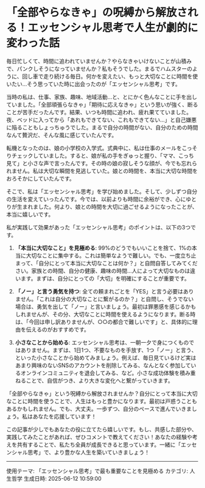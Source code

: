 # 「全部やらなきゃ」の呪縛から解放される！エッセンシャル思考で人生が劇的に変わった話

毎日忙しくて、時間に追われていませんか？やらなきゃいけないことが山積みで、パンクしそうになっていませんか？私もそうでした。まるでハムスターのように、回し車で走り続ける毎日。何かを変えたい、もっと大切なことに時間を使いたい…そう思っていた時に出会ったのが「エッセンシャル思考」です。

当時の私は、仕事、家族、趣味、地域活動…と、とにかく色んなことに手を出していました。「全部頑張らなきゃ」「期待に応えなきゃ」という思いが強く、断ることが苦手だったんです。結果、いつも時間に追われ、疲れ果てていました。夜、ベッドに入ってから「あれもできてない、これもできてない…」と自己嫌悪に陥ることもしょっちゅうでした。まるで自分の時間がない、自分のための時間なんて贅沢だ、そんな風に感じていたんです。

転機となったのは、娘の小学校の入学式。式典中に、私は仕事のメールをこっそりチェックしていました。すると、娘が私の手をぎゅっと握り、「ママ、こっち見て」と小さな声で言ったんです。その時の娘の寂しそうな顔が、今でも忘れられません。私は大切な瞬間を見逃していた。娘との時間を、本当に大切な時間をおろそかにしていたんです。

そこで、私は「エッセンシャル思考」を学び始めました。そして、少しずつ自分の生活を変えていったんです。今では、以前よりも時間に余裕ができ、心にゆとりが生まれました。何より、娘との時間を大切に過ごせるようになったことが、本当に嬉しいです。

私が実践して効果があった「エッセンシャル思考」のポイントは、以下の3つです。

1. **「本当に大切なこと」を見極める**: 99%のどうでもいいことを捨て、1%の本当に大切なことに集中する。これは簡単なようで難しい。でも、一度立ち止まって、「自分にとって本当に大切なことは何か？」と自問自答してみてください。家族との時間、自分の健康、趣味の時間…人によって大切なものは違います。まずは、自分にとっての「大切」を明確にすることが重要です。

2. **「ノー」と言う勇気を持つ**: 全ての頼まれごとを「YES」と言う必要はありません。「これは自分の大切なことに繋がるのか？」と自問し、そうでない場合は、勇気を出して「ノー」と言いましょう。最初は罪悪感を感じるかもしれませんが、その分、大切なことに時間を使えるようになります。断る時は、「今回は申し訳ありませんが、○○の都合で難しいです」と、具体的に理由を伝えるのがおすすめです。

3. **小さなことから始める**: エッセンシャル思考は、一朝一夕で身につくものではありません。まずは、1日1つ、不要なものを手放す、1つ「ノー」と言う、といった小さなことから始めてみましょう。例えば、毎日見ているけど実はあまり興味のないSNSのアカウントを削除してみる、なんとなく参加しているオンラインコミュニティを退会してみる、など。小さな成功体験を積み重ねることで、自信がつき、より大きな変化へと繋がっていきます。


「全部やらなきゃ」という呪縛から解放されませんか？自分にとって本当に大切なことに時間を使うことで、人生はもっと豊かになります。最初は戸惑うこともあるかもしれません。でも、大丈夫。一歩ずつ、自分のペースで進んでいきましょう。私はあなたを応援しています！

この記事が少しでもあなたの役に立てたら嬉しいです。もし、共感した部分や、実践してみたことがあれば、ぜひコメントで教えてください！あなたの経験や考えを共有することで、私たち全員が成長できると思っています。一緒に「エッセンシャル思考」で、より豊かな人生を築いていきましょう！


---
使用テーマ: 「エッセンシャル思考」で最も重要なことを見極める
カテゴリ: 人生哲学
生成日時: 2025-06-12 10:59:00
